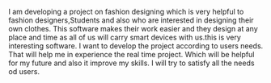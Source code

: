 I am developing a project on fashion designing which is very helpful to fashion designers,Students and also who are interested in designing their own clothes.
This software makes their work easier and they design at any place and time as all of us will carry smart devices with us.this is very interesting software.
I want to develop the project according to users needs.
That will help me in experience the real time project. 
Which will be helpful for my future and also it improve my skills.
I will try to satisfy all the needs od users.

